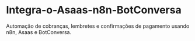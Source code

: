 # Integra-o-Asaas-n8n-BotConversa
Automação de cobranças, lembretes e confirmações de pagamento usando n8n, Asaas e BotConversa.
